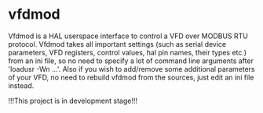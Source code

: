 # vfdmod
Vfdmod is a HAL userspace interface to control a VFD over MODBUS RTU protocol. Vfdmod takes all important settings (such as serial device parameters, VFD registers, control values, hal pin names, their types etc.) from an ini file, so no need to specify a lot of command line arguments after 'loadusr -Wn ...'. Also if you wish to add/remove some additional parameters of your VFD, no need to rebuild vfdmod from the sources, just edit an ini file instead.

!!!This project is in development stage!!!
